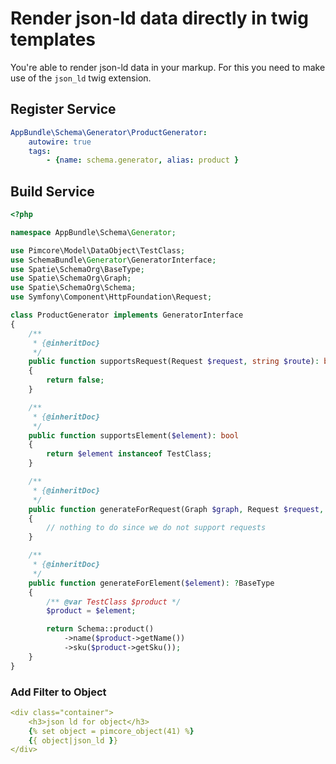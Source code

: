 # Render json-ld data directly in twig templates
You're able to render json-ld data in your markup. For this you need to make use of the `json_ld` twig extension.

## Register Service

```yml
AppBundle\Schema\Generator\ProductGenerator:
    autowire: true
    tags:
        - {name: schema.generator, alias: product }
```

## Build Service

```php
<?php

namespace AppBundle\Schema\Generator;

use Pimcore\Model\DataObject\TestClass;
use SchemaBundle\Generator\GeneratorInterface;
use Spatie\SchemaOrg\BaseType;
use Spatie\SchemaOrg\Graph;
use Spatie\SchemaOrg\Schema;
use Symfony\Component\HttpFoundation\Request;

class ProductGenerator implements GeneratorInterface
{
    /**
     * {@inheritDoc}
     */
    public function supportsRequest(Request $request, string $route): bool
    {
        return false;
    }

    /**
     * {@inheritDoc}
     */
    public function supportsElement($element): bool
    {
        return $element instanceof TestClass;
    }

    /**
     * {@inheritDoc}
     */
    public function generateForRequest(Graph $graph, Request $request, array &$schemaBlocks): void
    {
        // nothing to do since we do not support requests
    }

    /**
     * {@inheritDoc}
     */
    public function generateForElement($element): ?BaseType
    {
        /** @var TestClass $product */
        $product = $element;

        return Schema::product()
            ->name($product->getName())
            ->sku($product->getSku());
    }
}
```

### Add Filter to Object

```yaml
<div class="container">
    <h3>json ld for object</h3>
    {% set object = pimcore_object(41) %}
    {{ object|json_ld }}
</div>
```